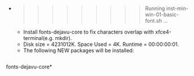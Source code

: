* >>>>>>>>> Running inst-min-win-01-basic-font.sh ...
  * Install fonts-dejavu-core to fix characters overlap with xfce4-terminal(e.g. mkdir).
  * Disk size = 4231012K. Space Used = 4K. Runtime = 00:00:00:01.
  * The following NEW packages will be installed:
  ```bash
fonts-dejavu-core*
  ```
